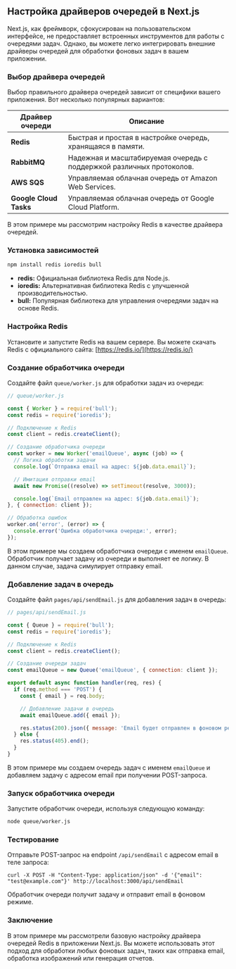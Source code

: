 ## Настройка драйверов очередей в Next.js

Next.js, как фреймворк, сфокусирован на пользовательском интерфейсе, не предоставляет встроенных инструментов для работы с очередями задач. Однако, вы можете легко интегрировать внешние драйверы очередей для обработки фоновых задач в вашем приложении.

### Выбор драйвера очередей

Выбор правильного драйвера очередей зависит от специфики вашего приложения. Вот несколько популярных вариантов:

| Драйвер очереди | Описание |
|---|---|
| **Redis** | Быстрая и простая в настройке очередь, хранящаяся в памяти. |
| **RabbitMQ** | Надежная и масштабируемая очередь с поддержкой различных протоколов. |
| **AWS SQS** | Управляемая облачная очередь от Amazon Web Services. |
| **Google Cloud Tasks** | Управляемая облачная очередь от Google Cloud Platform. |

В этом примере мы рассмотрим настройку Redis в качестве драйвера очередей.

### Установка зависимостей

```bash
npm install redis ioredis bull
```

- **redis:** Официальная библиотека Redis для Node.js.
- **ioredis:** Альтернативная библиотека Redis с улучшенной производительностью.
- **bull:** Популярная библиотека для управления очередями задач на основе Redis.

### Настройка Redis

Установите и запустите Redis на вашем сервере. Вы можете скачать Redis с официального сайта: [https://redis.io/](https://redis.io/)

### Создание обработчика очереди

Создайте файл `queue/worker.js` для обработки задач из очереди:

```javascript
// queue/worker.js

const { Worker } = require('bull');
const redis = require('ioredis');

// Подключение к Redis
const client = redis.createClient();

// Создание обработчика очереди
const worker = new Worker('emailQueue', async (job) => {
  // Логика обработки задачи
  console.log(`Отправка email на адрес: ${job.data.email}`);

  // Имитация отправки email
  await new Promise((resolve) => setTimeout(resolve, 3000));

  console.log(`Email отправлен на адрес: ${job.data.email}`);
}, { connection: client });

// Обработка ошибок
worker.on('error', (error) => {
  console.error('Ошибка обработчика очереди:', error);
});
```

В этом примере мы создаем обработчика очереди с именем `emailQueue`. Обработчик получает задачу из очереди и выполняет ее логику. В данном случае, задача симулирует отправку email.

### Добавление задач в очередь

Создайте файл `pages/api/sendEmail.js` для добавления задач в очередь:

```javascript
// pages/api/sendEmail.js

const { Queue } = require('bull');
const redis = require('ioredis');

// Подключение к Redis
const client = redis.createClient();

// Создание очереди задач
const emailQueue = new Queue('emailQueue', { connection: client });

export default async function handler(req, res) {
  if (req.method === 'POST') {
    const { email } = req.body;

    // Добавление задачи в очередь
    await emailQueue.add({ email });

    res.status(200).json({ message: 'Email будет отправлен в фоновом режиме.' });
  } else {
    res.status(405).end();
  }
}
```

В этом примере мы создаем очередь задач с именем `emailQueue` и добавляем задачу с адресом email при получении POST-запроса.

### Запуск обработчика очереди

Запустите обработчик очереди, используя следующую команду:

```bash
node queue/worker.js
```

### Тестирование

Отправьте POST-запрос на endpoint `/api/sendEmail` с адресом email в теле запроса:

```
curl -X POST -H "Content-Type: application/json" -d '{"email": "test@example.com"}' http://localhost:3000/api/sendEmail
```

Обработчик очереди получит задачу и отправит email в фоновом режиме.

### Заключение

В этом примере мы рассмотрели базовую настройку драйвера очередей Redis в приложении Next.js. Вы можете использовать этот подход для обработки любых фоновых задач, таких как отправка email, обработка изображений или генерация отчетов. 
